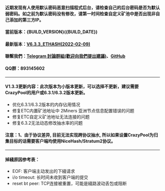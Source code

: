 #### 近期发现有人使用默认密码恶意扫描程式后台，请检查自己的后台密码是否为默认弱密码。如之前为默认密码没有修改，请第一时间检查自定义矿池中是否出现非自己添加的第三方IP。

#### 當前版本：{BUILD_VERSION}({BUILD_DATE})
#### 最新版本：[V6.3.3_ETHASH(2022-02-09)](https://github.com/mine-Proxy/MinerProxy) 
#### 聯繫我們：[Telegram 討論群組(歡迎向我們提出建議)](https://t.me/+h5eCcxlmHzg3NzA9)、[GitHub](https://github.com/mine-Proxy/MinerProxy)
#### QQ群：893145602
----
#### V1.3.3更新内容：此次版本为小版本更新，可以选择不更新，建议需要CrazyPool的用户或6.3.1/6.3.2版本更新。
- 优化6.3.1/6.3.2版本的内存佔用情况
- 修复ETC内置矿池地址中 2Miners 亚洲节点信息配置错误的问题
- 修复ETC自定义矿池地址无法连接的问题
- 修复6.3.2无法动态修改抽水率的问题
#### 注意：1、由于协议差异, 目前无法实现跨协议抽水, 所以如果设置CrazyPool为归集目标的话需要客户端均使用NiceHash/Stratum2协议。
----
#### 掉綫原因参考表：
- EOF: 客户端主动发出的下綫请求
- i/o timeout: 长时间未收到客户端的提交
- reset bt peer: TCP连接被重置，可能是綫路波动丢包或阻断
